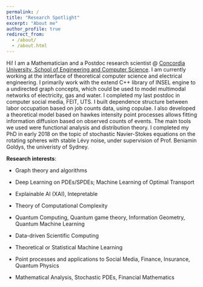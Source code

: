 ```yaml
---
permalink: /
title: "Research Spotlight"
excerpt: "About me"
author_profile: true
redirect_from: 
  - /about/
  - /about.html
---
```


Hi! I am a Mathematician and a Postdoc research scientist @ [Concordia University, School of Engineering and Computer Science](https://www.concordia.ca/ginacody.html). I am currently working at the interface of theoretical computer science and electrical engineering. I primarily work with the extend C++ library of INSEL engine to a undirected graph concepts, which could be used to model multimodal networks of electricity, gas and water. I completed my last postdoc in computer social media, FEIT, UTS. I built dependence structure between labor occupation based on job counts data,  using copulae. I also developed a theoretical model based on hawkes intensity point processes allows fitting information diffusion based on observed counts of events. The main tools we used were functional analysis and distribution theory. I completed my PhD in early 2018 on the topic of stochastic Navier-Stokes equations on the rotating spheres with stable Lévy noise, under supervision of Prof. Beniamin Goldys, the univeristy of Sydney.

**Research interests**: 

* Graph theory and algorithms

* Deep Learning on PDEs/SPDEs; Machine Learning of Optimal Transport

* Explainable AI (XAI), Intepretable

* Theory of Computational Complexity

* Quantum Computing, Quantum game theory, Information Geometry, Quantum Machine Learning

* Data-driven Scientific Computing

* Theoretical or Statistical Machine Learning

* Point processes and applications to Social Media, Finance, Insurance, Quantum Physics

* Mathematical Analysis, Stochastic PDEs, Financial Mathematics